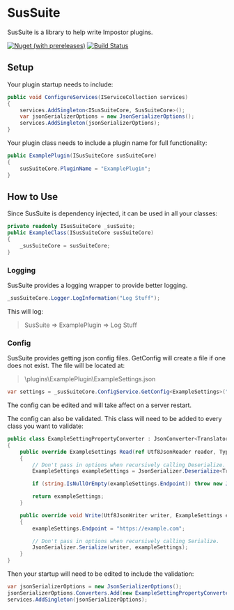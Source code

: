 # SusSuite

SusSuite is a library to help write Impostor plugins.

[![Nuget (with prereleases)](https://img.shields.io/nuget/vpre/SusSuite.Core)](https://www.nuget.org/packages/SusSuite.Core/)
[![Build Status](https://dev.azure.com/steinhoff/SusSuite/_apis/build/status/SusSuite.SusSuite?branchName=master)](https://dev.azure.com/steinhoff/SusSuite/_build/latest?definitionId=7&branchName=master)

## Setup

Your plugin startup needs to include:
```csharp
public void ConfigureServices(IServiceCollection services)
{
    services.AddSingleton<ISusSuiteCore, SusSuiteCore>();
    var jsonSerializerOptions = new JsonSerializerOptions();
    services.AddSingleton(jsonSerializerOptions);
}
```

Your plugin class needs to include a plugin name for full functionality:
```csharp
public ExamplePlugin(ISusSuiteCore susSuiteCore)
{
    susSuiteCore.PluginName = "ExamplePlugin";
}
```

## How to Use

Since SusSuite is dependency injected, it can be used in all your classes:
```csharp
private readonly ISusSuiteCore _susSuite;
public ExampleClass(ISusSuiteCore susSuiteCore)
{
    _susSuiteCore = susSuiteCore;
}
```

### Logging
SusSuite provides a logging wrapper to provide better logging.
```csharp
_susSuiteCore.Logger.LogInformation("Log Stuff");
```
This will log:
>  SusSuite => ExamplePlugin => Log Stuff

### Config
SusSuite provides getting json config files.
GetConfig will create a file if one does not exist.
The file will be located at:
> \plugins\ExamplePlugin\ExampleSettings.json

```csharp
var settings = _susSuiteCore.ConfigService.GetConfig<ExampleSettings>("ExampleSettings");
```

The config can be edited and will take affect on a server restart.

The config can also be validated. This class will need to be added to every class you want to validate:

```csharp
public class ExampleSettingPropertyConverter : JsonConverter<TranslatorSettings>
{
    public override ExampleSettings Read(ref Utf8JsonReader reader, Type type, JsonSerializerOptions options)
    {
        // Don't pass in options when recursively calling Deserialize.
        ExampleSettings exampleSettings = JsonSerializer.Deserialize<TranslatorSettings>(ref reader);

        if (string.IsNullOrEmpty(exampleSettings.Endpoint)) throw new JsonException("Endpoint is null");

        return exampleSettings;
    }

    public override void Write(Utf8JsonWriter writer, ExampleSettings exampleSettings, JsonSerializerOptions options)
    {
        exampleSettings.Endpoint = "https://example.com";

        // Don't pass in options when recursively calling Serialize.
        JsonSerializer.Serialize(writer, exampleSettings);
    }
}
```

Then your startup will need to be edited to include the validation:
```csharp
var jsonSerializerOptions = new JsonSerializerOptions();
jsonSerializerOptions.Converters.Add(new ExampleSettingPropertyConverter());
services.AddSingleton(jsonSerializerOptions);
```























